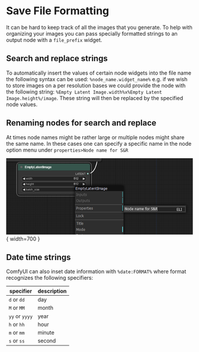 # Save File Formatting

It can be hard to keep track of all the images that you generate. To help with organizing your images you can pass specially formatted strings to an output node with a `file_prefix` widget.

## Search and replace strings

To automatically insert the values of certain node widgets into the file name the following syntax can be used: `%node_name.widget_name%` e.g. if we wish to store images on a per resolution bases we could provide the node with the following string: `%Empty Latent Image.width%x%Empty Latent Image.height%/image`. These string will then be replaced by the specified node values.

## Renaming nodes for search and replace

At times node names might be rather large or multiple nodes might share the same name. In these cases one can specify a specific name in the node option menu under `properties>Node name for S&R`

![Save Image node](media/SR.png){ width=700 }

## Date time strings

ComfyUI can also inset date information with `%date:FORMAT%` where format recognizes the following specifiers:

| specifier      | description |
| -------------- | ----------- |
| `d` or `dd`    | day         |
| `M` or `MM`    | month       |
| `yy` or `yyyy` | year        |
| `h` or `hh`    | hour        |
| `m` or `mm`    | minute      |
| `s` or `ss`    | second      |

